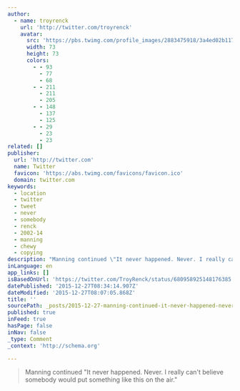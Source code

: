```yaml
---
author:
  - name: troyrenck
    url: 'http://twitter.com/troyrenck'
    avatar:
      src: 'https://pbs.twimg.com/profile_images/2883475918/3a4ed02b1175374c610dc81fa885abcb_bigger.jpeg'
      width: 73
      height: 73
      colors:
        - - 93
          - 77
          - 68
        - - 211
          - 211
          - 205
        - - 148
          - 137
          - 125
        - - 29
          - 23
          - 23
related: []
publisher:
  url: 'http://twitter.com'
  name: Twitter
  favicon: 'https://abs.twimg.com/favicons/favicon.ico'
  domain: twitter.com
keywords:
  - location
  - twitter
  - tweet
  - never
  - somebody
  - renck
  - 2002-14
  - manning
  - chewy
  - copying
description: "Manning continued \"It never happened. Never. I really can't believe somebody would put something like this on the air.\""
inLanguage: en
app_links: []
isBasedOnUrl: 'https://twitter.com/TroyRenck/status/680958925148176385'
datePublished: '2015-12-27T08:34:14.907Z'
dateModified: '2015-12-27T08:07:05.868Z'
title: ''
sourcePath: _posts/2015-12-27-manning-continued-it-never-happened-never-i-really-cant.md
published: true
inFeed: true
hasPage: false
inNav: false
_type: Comment
_context: 'http://schema.org'

---
```

> Manning continued "It never happened&period; Never&period; I really can't believe somebody would put something like this on the air&period;"